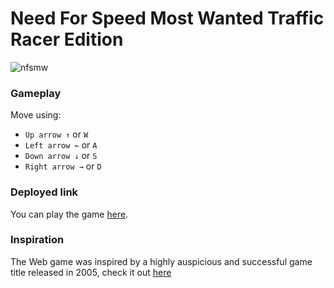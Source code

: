 # Need For Speed Most Wanted Traffic Racer Edition

![nfsmw](https://cdna.artstation.com/p/assets/images/images/039/001/058/large/-nfs-mw-3.jpg?1624651166)

### Gameplay
  Move using:
- `Up arrow ↑` or `W`
- `Left arrow ←` or `A`
- `Down arrow ↓` or `S`
- `Right arrow →` or `D`


### Deployed link
You can play the game [here](https://marvelous-profiterole-5a2299.netlify.app/index.html).

### Inspiration
The Web game was inspired by a highly auspicious and successful game title released in 2005, check it out [here](https://www.imdb.com/title/tt0462448/)

